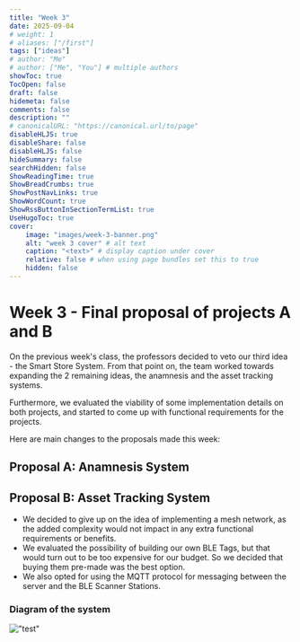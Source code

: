 ```yaml
---
title: "Week 3"
date: 2025-09-04
# weight: 1
# aliases: ["/first"]
tags: ["ideas"]
# author: "Me"
# author: ["Me", "You"] # multiple authors
showToc: true
TocOpen: false
draft: false
hidemeta: false
comments: false
description: ""
# canonicalURL: "https://canonical.url/to/page"
disableHLJS: true
disableShare: false
disableHLJS: false
hideSummary: false
searchHidden: false
ShowReadingTime: true
ShowBreadCrumbs: true
ShowPostNavLinks: true
ShowWordCount: true
ShowRssButtonInSectionTermList: true
UseHugoToc: true
cover:
    image: "images/week-3-banner.png"
    alt: "week 3 cover" # alt text
    caption: "<text>" # display caption under cover
    relative: false # when using page bundles set this to true
    hidden: false
---
```

# Week 3 - Final proposal of projects A and B

On the previous week's class, the professors decided to veto our third idea - the Smart Store System.
From that point on, the team worked towards expanding the 2 remaining ideas, the anamnesis and the asset tracking systems.

Furthermore, we evaluated the viability of some implementation details on both projects,
and started to come up with functional requirements for the projects.

Here are main changes to the proposals made this week:

## Proposal A: Anamnesis System

## Proposal B: Asset Tracking System
- We decided to give up on the idea of implementing a mesh network,
as the added complexity would not impact in any extra functional requirements or benefits.
- We evaluated the possibility of building our own BLE Tags, but that would turn out to be too expensive for our budget.
So we decided that buying them pre-made was the best option.
- We also opted for using the MQTT protocol for messaging between the server and the BLE Scanner Stations.

### Diagram of the system
!["test"](/images/asset-tracking-diagram.jpeg)
